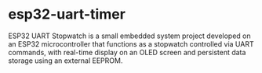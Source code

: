 # esp32-uart-timer
ESP32 UART Stopwatch is a small embedded system project developed on an ESP32 microcontroller that functions as a stopwatch controlled via UART commands, with real-time display on an OLED screen and persistent data storage using an external EEPROM.
